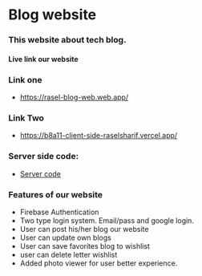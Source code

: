 # Blog website

### This website about tech blog.

#### Live link our website

### Link one

- <a href="https://rasel-blog-web.web.app/" target="_blank">https://rasel-blog-web.web.app/</a>

### Link Two

- <a href="https://b8a11-client-side-raselsharif.vercel.app/" target="_blank">https://b8a11-client-side-raselsharif.vercel.app/</a>

### Server side code:

- <a href="https://github.com/raselsharif/programmingHero-assignment-11-server-side.git" target="_blank">Server code</a>

### Features of our website

- Firebase Authentication
- Two type login system. Email/pass and google login.
- User can post his/her blog our website
- User can update own blogs
- User can save favorites blog to wishlist
- user can delete letter wishlist
- Added photo viewer for user better experience.

